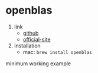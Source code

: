 # openblas

1. link
   * [github](https://github.com/xianyi/OpenBLAS)
   * [official-site](http://www.openblas.net/)
2. installation
   * mac: `brew install openblas`

minimum working example
